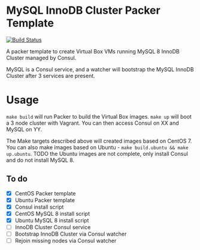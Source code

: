 # MySQL InnoDB Cluster Packer Template

[![Build Status](https://travis-ci.org/rubberydub/mysql-innodb-cluster-packer.svg?branch=master)](https://travis-ci.org/rubberydub/mysql-innodb-cluster-packer)

A packer template to create Virtual Box VMs running MySQL 8 InnoDB Cluster managed by Consul.

MySQL is a Consul service, and a watcher will bootstrap the MySQL InnoDB Cluster after 3 services are present.

# Usage

`make build` will run Packer to build the Virtual Box images. `make up` will boot a 3 node cluster with Vagrant. You can then access Consul on XX and MySQL on YY.

The Make targets described above will created images based on CentOS 7. You can also make images based on Ubuntu - `make build.ubuntu && make up.ubuntu`. TODO the Ubuntu images are not complete, only install Consul and do not install MySQL 8.

## To do

- [X] CentOS Packer template
- [X] Ubuntu Packer template
- [X] Consul install script
- [X] CentOS MySQL 8 install script
- [X] Ubuntu MySQL 8 install script
- [ ] InnoDB Cluster Consul service
- [ ] Bootstrap InnoDB Cluster via Consul watcher
- [ ] Rejoin missing nodes via Consul watcher
